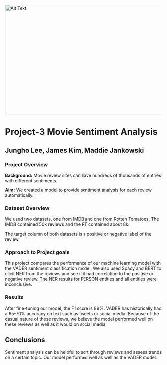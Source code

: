  <img src= "https://legacybox.com/cdn/shop/articles/LBFilmReel_991x.progressive.jpg?v=1563402798" alt="Alt Text" width="800" height="350">

# Project-3 Movie Sentiment Analysis
## Jungho Lee, James Kim, Maddie Jankowski

### Project Overview

**Background:**
Movie review sites can have hundreds of thousands of entries with different sentiments. 

**Aim:**
We created a model to provide sentiment analysis for each review automatically. 

### Dataset Overview
We used two datasets, one from IMDB and one from Rotten Tomatoes. The IMDB contained 50k reviews and the RT contained about 8k. 

The target column of both datasets is a positive or negative label of the review.

### Approach to Project goals 
This project compares the performance of our machine learning model with the VADER sentiment classification model. We also used Spacy and BERT to elicit NER from the reviews and see if it had correlation to the positive or negative review. The NER results for PERSON entities and all entities were inconclusive. 

### Results
After fine-tuning our model, the F1 score is 89%. VADER has historically had a 65-70% accuracy on text such as tweets or social media. Because of the casual nature of these reviews, we believe the model performed well on these reviews as well as it would on social media. 

## Conclusions
Sentiment analysis can be helpful to sort through reviews and assess trends on a certain topic. Our model performed well as well as the VADER model.